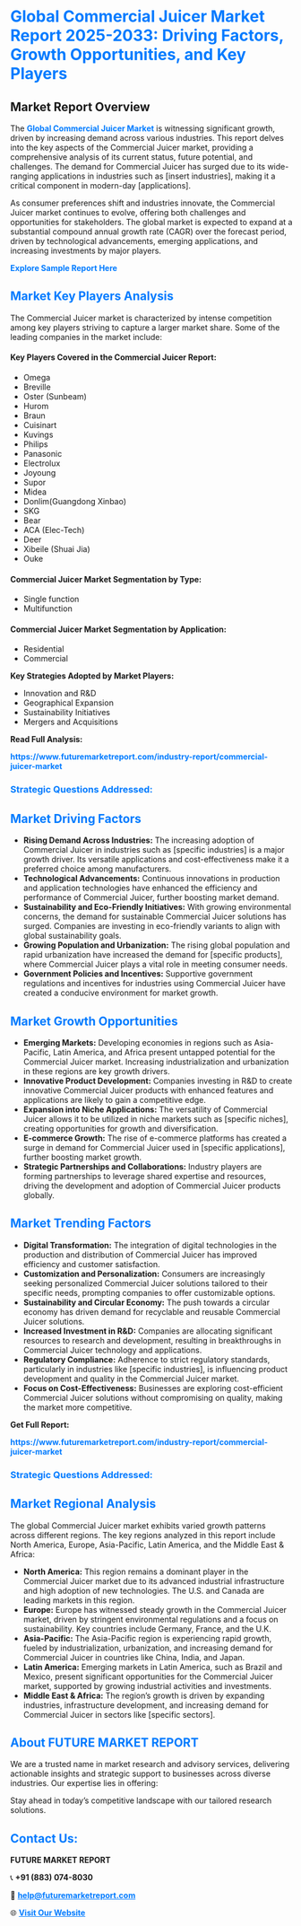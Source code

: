 <h1 style="color: #007BFF;">Global Commercial Juicer Market Report 2025-2033: Driving Factors, Growth Opportunities, and Key Players</h1>

<section id="overview">
<h2>Market Report Overview</h2>
<p>The <a href="https://www.futuremarketreport.com/industry-report/commercial-juicer-market" style="color: #007BFF; text-decoration: none;"><strong>Global Commercial Juicer Market</strong></a> is witnessing significant growth, driven by increasing demand across various industries. This report delves into the key aspects of the Commercial Juicer market, providing a comprehensive analysis of its current status, future potential, and challenges. The demand for Commercial Juicer has surged due to its wide-ranging applications in industries such as [insert industries], making it a critical component in modern-day [applications].</p>
<p>As consumer preferences shift and industries innovate, the Commercial Juicer market continues to evolve, offering both challenges and opportunities for stakeholders. The global market is expected to expand at a substantial compound annual growth rate (CAGR) over the forecast period, driven by technological advancements, emerging applications, and increasing investments by major players.</p>
</section>

<section id="overview">
<p><a href="https://www.futuremarketreport.com/request-sample/reportId=88732" style="color: #007BFF; text-decoration: none;"><strong>Explore Sample Report Here</strong></a></p>
</section>

<section id="key-players">
<h2 style="color: #007BFF;">Market Key Players Analysis</h2>
<p>The Commercial Juicer market is characterized by intense competition among key players striving to capture a larger market share. Some of the leading companies in the market include:</p>
<h4>Key Players Covered in the Commercial Juicer Report:</h4>
<ul><li>Omega</li><li>Breville</li><li>Oster (Sunbeam)</li><li>Hurom</li><li>Braun</li><li>Cuisinart</li><li>Kuvings</li><li>Philips</li><li>Panasonic</li><li>Electrolux</li><li>Joyoung</li><li>Supor</li><li>Midea</li><li>Donlim(Guangdong Xinbao)</li><li>SKG</li><li>Bear</li><li>ACA (Elec-Tech)</li><li>Deer</li><li>Xibeile (Shuai Jia)</li><li>Ouke</li></ul>
<h4>Commercial Juicer Market Segmentation by Type:</h4>
<ul><li>Single function</li><li>Multifunction</li></ul>

<h4>Commercial Juicer Market Segmentation by Application:</h4>
<ul><li>Residential</li><li>Commercial</li></ul>
<p><strong>Key Strategies Adopted by Market Players:</strong></p>
<ul>
<li>Innovation and R&D</li>
<li>Geographical Expansion</li>
<li>Sustainability Initiatives</li>
<li>Mergers and Acquisitions</li>
</ul>
</section>

<section>
<p><strong>Read Full Analysis: </strong></p><a href="https://www.futuremarketreport.com/industry-report/commercial-juicer-market" style="color: #007BFF; text-decoration: none;"><strong>https://www.futuremarketreport.com/industry-report/commercial-juicer-market</strong></a>
<h3 style="color: #007BFF;">Strategic Questions Addressed:</h3>
</section>

<section id="driving-factors">
<h2 style="color: #007BFF;">Market Driving Factors</h2>
<ul>
<li><strong>Rising Demand Across Industries:</strong> The increasing adoption of Commercial Juicer in industries such as [specific industries] is a major growth driver. Its versatile applications and cost-effectiveness make it a preferred choice among manufacturers.</li>
<li><strong>Technological Advancements:</strong> Continuous innovations in production and application technologies have enhanced the efficiency and performance of Commercial Juicer, further boosting market demand.</li>
<li><strong>Sustainability and Eco-Friendly Initiatives:</strong> With growing environmental concerns, the demand for sustainable Commercial Juicer solutions has surged. Companies are investing in eco-friendly variants to align with global sustainability goals.</li>
<li><strong>Growing Population and Urbanization:</strong> The rising global population and rapid urbanization have increased the demand for [specific products], where Commercial Juicer plays a vital role in meeting consumer needs.</li>
<li><strong>Government Policies and Incentives:</strong> Supportive government regulations and incentives for industries using Commercial Juicer have created a conducive environment for market growth.</li>
</ul>
</section>

<section id="growth-opportunities">
<h2 style="color: #007BFF;">Market Growth Opportunities</h2>
<ul>
<li><strong>Emerging Markets:</strong> Developing economies in regions such as Asia-Pacific, Latin America, and Africa present untapped potential for the Commercial Juicer market. Increasing industrialization and urbanization in these regions are key growth drivers.</li>
<li><strong>Innovative Product Development:</strong> Companies investing in R&D to create innovative Commercial Juicer products with enhanced features and applications are likely to gain a competitive edge.</li>
<li><strong>Expansion into Niche Applications:</strong> The versatility of Commercial Juicer allows it to be utilized in niche markets such as [specific niches], creating opportunities for growth and diversification.</li>
<li><strong>E-commerce Growth:</strong> The rise of e-commerce platforms has created a surge in demand for Commercial Juicer used in [specific applications], further boosting market growth.</li>
<li><strong>Strategic Partnerships and Collaborations:</strong> Industry players are forming partnerships to leverage shared expertise and resources, driving the development and adoption of Commercial Juicer products globally.</li>
</ul>
</section>

<section id="trending-factors">
<h2 style="color: #007BFF;">Market Trending Factors</h2>
<ul>
<li><strong>Digital Transformation:</strong> The integration of digital technologies in the production and distribution of Commercial Juicer has improved efficiency and customer satisfaction.</li>
<li><strong>Customization and Personalization:</strong> Consumers are increasingly seeking personalized Commercial Juicer solutions tailored to their specific needs, prompting companies to offer customizable options.</li>
<li><strong>Sustainability and Circular Economy:</strong> The push towards a circular economy has driven demand for recyclable and reusable Commercial Juicer solutions.</li>
<li><strong>Increased Investment in R&D:</strong> Companies are allocating significant resources to research and development, resulting in breakthroughs in Commercial Juicer technology and applications.</li>
<li><strong>Regulatory Compliance:</strong> Adherence to strict regulatory standards, particularly in industries like [specific industries], is influencing product development and quality in the Commercial Juicer market.</li>
<li><strong>Focus on Cost-Effectiveness:</strong> Businesses are exploring cost-efficient Commercial Juicer solutions without compromising on quality, making the market more competitive.</li>
</ul>
</section>

<section>
<p><strong>Get Full Report: </strong></p><a href="https://www.futuremarketreport.com/industry-report/commercial-juicer-market" style="color: #007BFF; text-decoration: none;"><strong>https://www.futuremarketreport.com/industry-report/commercial-juicer-market</strong></a>
<h3 style="color: #007BFF;">Strategic Questions Addressed:</h3>
</section>


<section id="regional-analysis">
<h2 style="color: #007BFF;">Market Regional Analysis</h2>
<p>The global Commercial Juicer market exhibits varied growth patterns across different regions. The key regions analyzed in this report include North America, Europe, Asia-Pacific, Latin America, and the Middle East & Africa:</p>
<ul>
<li><strong>North America:</strong> This region remains a dominant player in the Commercial Juicer market due to its advanced industrial infrastructure and high adoption of new technologies. The U.S. and Canada are leading markets in this region.</li>
<li><strong>Europe:</strong> Europe has witnessed steady growth in the Commercial Juicer market, driven by stringent environmental regulations and a focus on sustainability. Key countries include Germany, France, and the U.K.</li>
<li><strong>Asia-Pacific:</strong> The Asia-Pacific region is experiencing rapid growth, fueled by industrialization, urbanization, and increasing demand for Commercial Juicer in countries like China, India, and Japan.</li>
<li><strong>Latin America:</strong> Emerging markets in Latin America, such as Brazil and Mexico, present significant opportunities for the Commercial Juicer market, supported by growing industrial activities and investments.</li>
<li><strong>Middle East & Africa:</strong> The region’s growth is driven by expanding industries, infrastructure development, and increasing demand for Commercial Juicer in sectors like [specific sectors].</li>
</ul>
</section>

<footer>
<h2 style="color: #007BFF;">About FUTURE MARKET REPORT</h2>
<p>We are a trusted name in market research and advisory services, delivering actionable insights and strategic support to businesses across diverse industries. Our expertise lies in offering:</p>

<p>Stay ahead in today’s competitive landscape with our tailored research solutions.</p>

<h2 style="color: #007BFF;">Contact Us:</h2>
<p><strong>FUTURE MARKET REPORT</strong></p>
<p>📞 <strong>+91 (883) 074-8030</strong></p>
<p>📧 <strong><a href="mailto:help@futuremarketreport.com" style="color: #007BFF;">help@futuremarketreport.com</a></strong></p>
<p>🌐 <strong><a href="https://www.futuremarketreport.com/" style="color: #007BFF;">Visit Our Website</a></strong></p>
</footer>